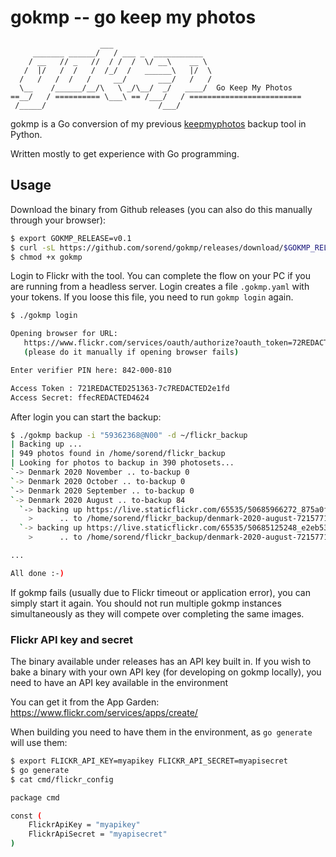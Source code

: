 
# gokmp -- go keep my photos

```text
                    ___
     _______ ______/   / ___ _  ___________
    / __   // _   //  / /  /  \/ __\    __ \
   /  |/   /  /   /  /_/  /   ______\   |/  \
  /   /   /  /   /     __/       ___/   /   /
  \__    /______/__/\   \ _/\__/  _/   ____/  Go Keep My Photos
==__/   / ========== \___\ == /___/   / =========================
 /_____/                         /___/
```

gokmp is a Go conversion of my previous [keepmyphotos](https://github.com/sorend/keepmyphotos) backup tool in Python.

Written mostly to get experience with Go programming.

## Usage

Download the binary from Github releases (you can also do this manually through your browser):

```bash
$ export GOKMP_RELEASE=v0.1
$ curl -sL https://github.com/sorend/gokmp/releases/download/$GOKMP_RELEASE/gokmp-linux-$GOKMP_RELEASE -o gokmp
$ chmod +x gokmp
```

Login to Flickr with the tool. You can complete the flow on your PC if you are running from a headless server.
Login creates a file `.gokmp.yaml` with your tokens. If you loose this file, you need to run `gokmp login` again.

```bash
$ ./gokmp login

Opening browser for URL:
   https://www.flickr.com/services/oauth/authorize?oauth_token=72REDACTED0684227-74d9REDACTEDff66&perms=read
   (please do it manually if opening browser fails)

Enter verifier PIN here: 842-000-810

Access Token : 721REDACTED251363-7c7REDACTED2e1fd
Access Secret: ffecREDACTED4624
```

After login you can start the backup:

```bash
$ ./gokmp backup -i "59362368@N00" -d ~/flickr_backup
| Backing up ...
| 949 photos found in /home/sorend/flickr_backup
| Looking for photos to backup in 390 photosets...
`-> Denmark 2020 November .. to-backup 0
`-> Denmark 2020 October .. to-backup 0
`-> Denmark 2020 September .. to-backup 0
`-> Denmark 2020 August .. to-backup 84
  `-> backing up https://live.staticflickr.com/65535/50685966272_875a0fe159_o.jpg ..
    >      .. to /home/sorend/flickr_backup/denmark-2020-august-72157717179156612/2020-08-14-2020-08-14-21-00-09-50685966272.jpg ..
  `-> backing up https://live.staticflickr.com/65535/50685125248_e2eb53e037_o.jpg ..
    >      .. to /home/sorend/flickr_backup/denmark-2020-august-72157717179156612/2020-08-14-2020-08-14-21-00-05-50685125248.jpg ..

...

All done :-)
```

If gokmp fails (usually due to Flickr timeout or application error), you can simply start it again.
You should not run multiple gokmp instances simultaneously as they will compete over completing the
same images.

### Flickr API key and secret

The binary available under releases has an API key built in. If you wish to bake
a binary with your own API key (for developing on gokmp locally), you need to
have an API key available in the environment

You can get it from the App Garden: https://www.flickr.com/services/apps/create/

When building you need to have them in the environment, as `go generate` will use them:

```bash
$ export FLICKR_API_KEY=myapikey FLICKR_API_SECRET=myapisecret
$ go generate
$ cat cmd/flickr_config

package cmd

const (
    FlickrApiKey = "myapikey"
    FlickrApiSecret = "myapisecret"
)
```
